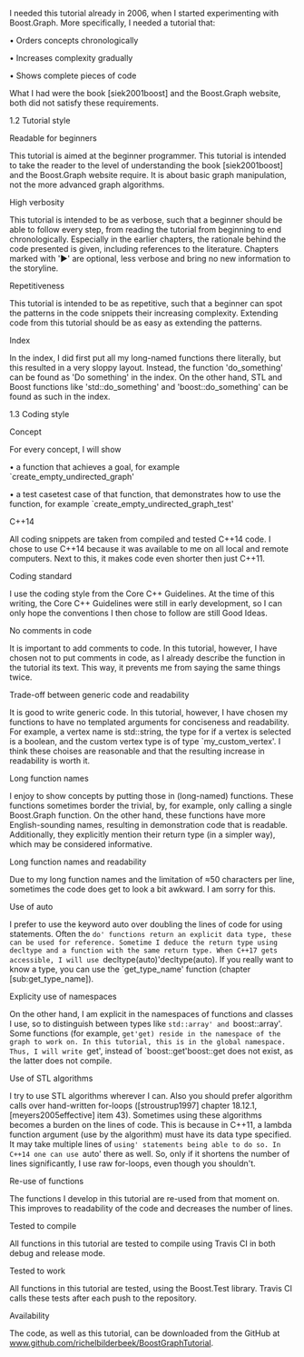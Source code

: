 I needed this tutorial already in 2006, when I started experimenting with Boost.Graph. More specifically, I needed a tutorial that:

• Orders concepts chronologically

• Increases complexity gradually

• Shows complete pieces of code

What I had were the book [siek2001boost] and the Boost.Graph website, both did not satisfy these requirements. 

1.2 Tutorial style

Readable for beginners

This tutorial is aimed at the beginner programmer. This tutorial is intended to take the reader to the level of understanding the book [siek2001boost] and the Boost.Graph website require. It is about basic graph manipulation, not the more advanced graph algorithms. 

High verbosity

This tutorial is intended to be as verbose, such that a beginner should be able to follow every step, from reading the tutorial from beginning to end chronologically. Especially in the earlier chapters, the rationale behind the code presented is given, including references to the literature. Chapters marked with '▶' are optional, less verbose and bring no new information to the storyline. 

Repetitiveness

This tutorial is intended to be as repetitive, such that a beginner can spot the patterns in the code snippets their increasing complexity. Extending code from this tutorial should be as easy as extending the patterns.

Index

In the index, I did first put all my long-named functions there literally, but this resulted in a very sloppy layout. Instead, the function 'do_something' can be found as 'Do something' in the index. On the other hand, STL and Boost functions like 'std::do_something' and 'boost::do_something' can be found as such in the index.

1.3 Coding style

Concept

For every concept, I will show

• a function that achieves a goal, for example `create_empty_undirected_graph'

• a test casetest case of that function, that demonstrates how to use the function, for example `create_empty_undirected_graph_test'

C++14 

All coding snippets are taken from compiled and tested C++14 code. I chose to use C++14 because it was available to me on all local and remote computers. Next to this, it makes code even shorter then just C++11. 

Coding standard

I use the coding style from the Core C++ Guidelines. At the time of this writing, the Core C++ Guidelines were still in early development, so I can only hope the conventions I then chose to follow are still Good Ideas.

No comments in code

It is important to add comments to code. In this tutorial, however, I have chosen not to put comments in code, as I already describe the function in the tutorial its text. This way, it prevents me from saying the same things twice.

Trade-off between generic code and readability

It is good to write generic code. In this tutorial, however, I have chosen my functions to have no templated arguments for conciseness and readability. For example, a vertex name is std::string, the type for if a vertex is selected is a boolean, and the custom vertex type is of type `my_custom_vertex'. I think these choises are reasonable and that the resulting increase in readability is worth it.

Long function names

I enjoy to show concepts by putting those in (long-named) functions. These functions sometimes border the trivial, by, for example, only calling a single Boost.Graph function. On the other hand, these functions have more English-sounding names, resulting in demonstration code that is readable. Additionally, they explicitly mention their return type (in a simpler way), which may be considered informative.

Long function names and readability

Due to my long function names and the limitation of ≈50 characters per line, sometimes the code does get to look a bit awkward. I am sorry for this.

Use of auto

I prefer to use the keyword auto over doubling the lines of code for using statements. Often the `do' functions return an explicit data type, these can be used for reference. Sometime I deduce the return type using decltype and a function with the same return type. When C++17 gets accessible, I will use `decltype(auto)'decltype(auto). If you really want to know a type, you can use the `get_type_name' function (chapter [sub:get_type_name]). 

Explicity use of namespaces

On the other hand, I am explicit in the namespaces of functions and classes I use, so to distinguish between types like `std::array' and `boost::array'. Some functions (for example, `get'get) reside in the namespace of the graph to work on. In this tutorial, this is in the global namespace. Thus, I will write `get', instead of `boost::get'boost::get does not exist, as the latter does not compile.

Use of STL algorithms

I try to use STL algorithms wherever I can. Also you should prefer algorithm calls over hand-written for-loops ([stroustrup1997] chapter 18.12.1, [meyers2005effective] item 43). Sometimes using these algorithms becomes a burden on the lines of code. This is because in C++11, a lambda function argument (use by the algorithm) must have its data type specified. It may take multiple lines of `using' statements being able to do so. In C++14 one can use `auto' there as well. So, only if it shortens the number of lines significantly, I use raw for-loops, even though you shouldn't.

Re-use of functions

The functions I develop in this tutorial are re-used from that moment on. This improves to readability of the code and decreases the number of lines.

Tested to compile

All functions in this tutorial are tested to compile using Travis CI in both debug and release mode. 

Tested to work

All functions in this tutorial are tested, using the Boost.Test library. Travis CI calls these tests after each push to the repository.

Availability

The code, as well as this tutorial, can be downloaded from the GitHub at www.github.com/richelbilderbeek/BoostGraphTutorial.
